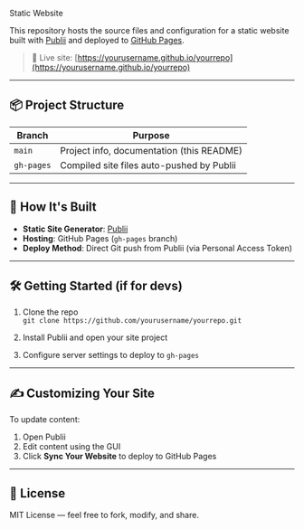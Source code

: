 Static Website

This repository hosts the source files and configuration for a static website built with [Publii](https://getpublii.com/) and deployed to [GitHub Pages](https://pages.github.com/).

> 🔗 Live site: [https://yourusername.github.io/yourrepo](https://yourusername.github.io/yourrepo)

---

## 📦 Project Structure

| Branch | Purpose |
|--------|---------|
| `main` | Project info, documentation (this README) |
| `gh-pages` | Compiled site files auto-pushed by Publii |

---

## 🚀 How It's Built

- **Static Site Generator**: [Publii](https://getpublii.com/)
- **Hosting**: GitHub Pages (`gh-pages` branch)
- **Deploy Method**: Direct Git push from Publii (via Personal Access Token)

---

## 🛠️ Getting Started (if for devs)

1. Clone the repo  
   `git clone https://github.com/yourusername/yourrepo.git`

2. Install Publii and open your site project

3. Configure server settings to deploy to `gh-pages`

---

## ✍️ Customizing Your Site

To update content:

1. Open Publii  
2. Edit content using the GUI  
3. Click **Sync Your Website** to deploy to GitHub Pages

---

## 📄 License

MIT License — feel free to fork, modify, and share.
